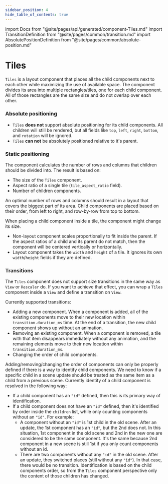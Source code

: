 ```yaml
---
sidebar_position: 4
hide_table_of_contents: true
---
```

import Docs from "@site/pages/api/generated/component-Tiles.md"
import TransitionDefinition from "@site/pages/common/transition.md"
import AbsolutePositionDefinition from "@site/pages/common/absolute-position.md"

# Tiles

`Tiles` is a layout component that places all the child components next to each other while maximizing the use of available space. The component divides its area into multiple rectangles/tiles, one for each child component. All of those rectangles are the same size and do not overlap over each other.

### Absolute positioning

<AbsolutePositionDefinition />

- `Tiles` **does not** support absolute positioning for its child components. All children will still be rendered, but all fields like `top`, `left`, `right`, `bottom`, and `rotation` will be ignored.
- `Tiles` **can not** be absolutely positioned relative to it's parent.

### Static positioning

The component calculates the number of rows and columns that children should be divided into. The result is based on:
- The size of the `Tiles` component.
- Aspect ratio of a single tile (`tile_aspect_ratio` field).
- Number of children components.

An optimal number of rows and columns should result in a layout that covers the biggest part of its area. Child components are placed based on their order, from left to right, and row-by-row from top to bottom.

When placing a child component inside a tile, the component might change its size.
- Non-layout component scales proportionally to fit inside the parent. If the aspect ratios of a child and its parent do not match, then the component will be centered vertically or horizontally.
- Layout component takes the `width` and `height` of a tile. It ignores its own `width`/`height` fields if they are defined.

### Transitions

The `Tiles` component does not support size transitions in the same way as `View` or `Rescaler` do. If you want to achieve that effect, you can wrap a `Tiles` component inside a `View` and define a transition on `View`.

Currently supported transitions:
- Adding a new component. When a component is added, all of the existing components move to their new location within `transition.duration_ms` time. At the end of a transition, the new child component shows up without an animation.
- Removing an existing component. When a component is removed, a tile with that item disappears immediately without any animation, and the remaining elements move to their new location within `transition.duration_ms`.
- Changing the order of child components.


Adding/removing/changing the order of components can only be properly defined if there is a way to identify child components. We need to know if a specific child in a scene update should be treated as the same item as a child from a previous scene. Currently identity of a child component is resolved in the following way:
- If a child component has an `"id"` defined, then this is its primary way of identification.
- If a child component does not have an `"id"` defined, then it's identified by order inside the `children` list, while only counting components without an `"id"`. For example:
  - A component without an `"id"` is 1st child in the old scene. After an update, the 1st component has an `"id"`, but the 2nd does not. In this situation, 1st component in the old scene and 2nd in the new one are considered to be the same component. It's the same because 2nd component in a new scene is still 1st if you only count components without an id.
  - There are two components without any `"id"` in the old scene. After an update, they switched places (still without any `"id"`). In that case, there would be no transition. Identification is based on the child components order, so from the `Tiles` component perspective only the content of those children has changed.

<Docs />

<TransitionDefinition />

